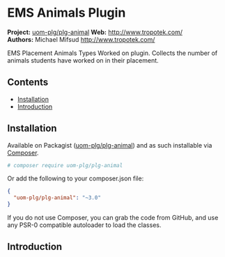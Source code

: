 # EMS Animals Plugin

__Project:__ [uom-plg/plg-animal](http://packagist.org/packages/uom-plg/plg-animal)
__Web:__ <http://www.tropotek.com/>  
__Authors:__ Michael Mifsud <http://www.tropotek.com/>  
  
EMS Placement Animals Types Worked on plugin. Collects the number of animals students have worked on in their placement.

## Contents

- [Installation](#installation)
- [Introduction](#introduction)


## Installation

Available on Packagist ([uom-plg/plg-animal](http://packagist.org/packages/uom-plg/plg-animal))
and as such installable via [Composer](http://getcomposer.org/).

```bash
# composer require uom-plg/plg-animal
```

Or add the following to your composer.json file:

```json
{
  "uom-plg/plg-animal": "~3.0"
}
```

If you do not use Composer, you can grab the code from GitHub, and use any
PSR-0 compatible autoloader to load the classes.

## Introduction





  
  